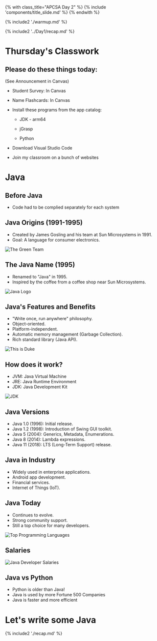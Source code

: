 {% with class_title="APCSA Day 2" %}
{% include 'components/title_slide.md' %}
{% endwith %}

{% include2 './warmup.md' %}


{% include2 '../Day1/recap.md' %}


# Thursday's Classwork

## Please do these things today:
(See Announcement in Canvas)

- Student Survey: In Canvas

- Name Flashcards: In Canvas

- Install these programs from the app catalog:

	- JDK - arm64

	- jGrasp

	- Python

- Download Visual Studio Code

- Join my classroom on a bunch of websites



# Java

## Before Java
- Code had to be complied separately for each system


## Java Origins (1991-1995)
- Created by James Gosling and his team at Sun Microsystems in 1991.
- Goal: A language for consumer electronics.

![The Green Team](../images/java_green_team.jpg)

## The Java Name (1995)
- Renamed to "Java" in 1995.
- Inspired by the coffee from a coffee shop near Sun Microsystems.

![Java Logo](../images/java_logo.png)

## Java's Features and Benefits
- "Write once, run anywhere" philosophy.
- Object-oriented.
- Platform-independent.
- Automatic memory management (Garbage Collection).
- Rich standard library (Java API).

![This is Duke](../images/java_duke.png)


## How does it work?
- JVM: Java Virtual Machine
- JRE: Java Runtime Environment
- JDK: Java Development Kit

![JDK](../images/JDK.png)


## Java Versions
- Java 1.0 (1996): Initial release.
- Java 1.2 (1998): Introduction of Swing GUI toolkit.
- Java 5 (2004): Generics, Metadata, Enumerations.
- Java 8 (2014): Lambda expressions.
- Java 11 (2018): LTS (Long-Term Support) release.

## Java in Industry
- Widely used in enterprise applications.
- Android app development.
- Financial services.
- Internet of Things (IoT).

## Java Today
- Continues to evolve.
- Strong community support.
- Still a top choice for many developers.

![Top Programming Languages](../images/top_programming_languages.png)


## Salaries
![Java Developer Salaries](../images/java_dev_salary.png)


## Java vs Python
- Python is older than Java!
- Java is used by more Fortune 500 Companies
- Java is faster and more efficient



# Let's write some Java



{% include2 './recap.md' %}

